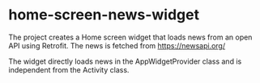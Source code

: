 # home-screen-news-widget

The project creates a Home screen widget that loads news from an open API using Retrofit. The news is fetched from https://newsapi.org/

The widget directly loads news in the AppWidgetProvider class and is independent from the Activity class.
